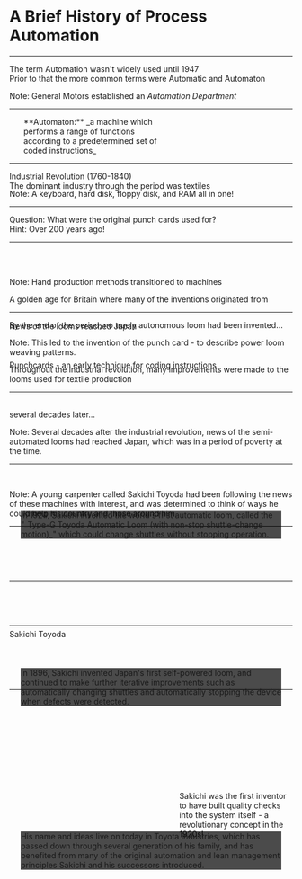 A Brief History of Process Automation
=====================================

---

<!-- .slide: data-background="../assets/background/history/automation.png" data-background-size="1280px 720px" -->

<div>The term <span class="highlight">Automation</span> wasn't widely used until 1947</div>

<div class="fragment">Prior to that the more common terms were <span class="highlight">Automatic</span> and <span class="highlight">Automaton</span></div>

Note: General Motors established an _Automation Department_

---

<!-- .slide: data-background="../assets/background/history/automaton.png" data-background-size="1280px 720px" -->

<div style="width: 50%; margin-left: 5%;">**Automaton:** _a machine which <span class="highlight">performs a range of functions according to a predetermined set of coded instructions</span>_</div>

---

<!-- .slide: data-background="../assets/background/history/IBM1130CopyCard.jpg" data-background-size="1280px 720px" -->


<div style="position: relative; bottom: -24em;"><span class="highlight">Punchcards</span> - an early technique for <span class="highlight">coding instructions</span></div>

Note: A keyboard, hard disk, floppy disk, and RAM all in one!

---

<div><span class="highlight">Question:</span> What were the original punch cards used for?</div>

<div class="fragment"><span class="highlight">Hint:</span> Over 200 years ago!</div>

---

<!-- .slide: data-background="../assets/background/history/Powerloom_weaving_in_1835.jpg" data-background-size="1280px 720px" -->

<div style="position: relative; top: -10em;"><span class="highlight">Industrial Revolution</span> (1760-1840)
<div class="fragment">The dominant industry through the period was <span class="highlight">textiles</span></div></div>


Note: Hand production methods transitioned to machines

A golden age for Britain where many of the inventions originated from

---

<!-- .slide: data-background="../assets/background/history/jean-baptiste-falcon-semi-automated-loom.jpg" data-background-size="1280px 720px" -->

<div class="fragment">By the end of the period, no truely autonomous loom had been invented...</div>

Note: This led to the invention of the punch card - to describe power loom weaving patterns.

Throughout the industrial revolution, many improvements were made to the looms used for textile production

---

<!-- .slide: data-background="../assets/background/history/Toyota_Sakichi_Birthplace.jpg" data-background-size="1280px 720px" -->

<div style="position: relative; top: -10em;">News of the looms reached Japan</div> several decades later...</div>

Note: Several decades after the industrial revolution, news of the semi-automated looms had reached Japan, which was in a period of poverty at the time.

---

<!-- .slide: data-background="../assets/background/history/Sakichi-Toyoda-Young.jpg" data-background-size="500px 720px" -->

<div style="position: relative; bottom: -20em;"><span class="highlight">Sakichi Toyoda</span></div>

Note: 
A young carpenter called Sakichi Toyoda had been following the news of these machines with interest, and was determined to think of ways he could help his country and those around him.

---

<!-- .slide: data-background="https://media.giphy.com/media/5e0n3lu0p42kprOus8/giphy.gif" -->

<div style="margin: auto; background: rgba(0, 0, 0, 0.7); position: relative;
  width: 92%; bottom: -17em;">In 1896, Sakichi invented Japan's first self-powered loom, and continued to make further <span class="highlight">iterative improvements</span> such as automatically changing shuttles and <span class="highlight">automatically stopping the device when defects were detected</span>.</div>

---

<!-- .slide: data-background="https://media.giphy.com/media/8URhokCiR59hCTTWgB/giphy.gif" -->

<div style="margin: auto; background: rgba(0, 0, 0, 0.7); position: relative;
  width: 92%; top: -10em;">In 1924, Sakichi invented the <span class="highlight">world's first automatic loom</span>, called the "_Type-G Toyoda Automatic Loom (with non-stop shuttle-change motion)_" which could <span class="highlight">change shuttles without stopping operation</span>.</div>

---

<!-- .slide: data-background="../assets/background/history/Sakichi-Toyoda.jpg" -->

<div style="position: relative; bottom: -20em; width: 38%; margin-left: 60%;">Sakichi was the first inventor to have <span class="highlight">built quality checks into the system itself</span> - a revolutionary concept in the 1920s!</div>

---

<!-- .slide: data-background="../assets/background/history/toyota_andon.jpg" -->

<div style="margin: auto; background: rgba(0, 0, 0, 0.7); position: relative;
  width: 92%; bottom: -17em;">His name and ideas live on today in <span class="highlight">Toyota Industries</span>, which has passed down through several generation of his family, and has benefited from many of the original <span class="highlight">automation and lean management principles</span> Sakichi and his successors introduced.</div>

